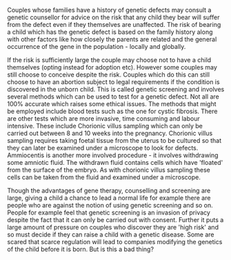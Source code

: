 Couples whose families have a history of genetic defects may consult a genetic counsellor for advice on the risk that any child they bear will suffer from the defect even if they themselves are unaffected. The risk  of bearing a child which has the genetic defect is based on the family history along with other factors like how closely the parents are related and the general occurrence of the gene in the population - locally and globally.

If the risk is sufficiently large the couple may choose not to have a child themselves (opting instead for adoption etc). However some couples may still choose to conceive despite the risk. Couples which do this can still choose to have an abortion subject to legal requirements if the condition is discovered in the unborn child. This is called genetic screening and involves several methods which can be used to test for a genetic defect. Not all are 100% accurate which raises some ethical issues. The methods that might be employed include blood tests such as the one for cystic fibrosis. There are other tests which are more invasive, time consuming and labour intensive. These include Chorionic villus sampling which can only be carried out between 8 and 10 weeks into the pregnancy. Chorionic villus sampling requires taking foetal tissue from the uterus to be cultured so that they can later be examined under a microscope to look for defects. Ammiocentis is another more involved procedure - it involves withdrawing some amniotic fluid. The withdrawn fluid contains cells which have 'floated' from the surface of the embryo. As with chorionic villus sampling these cells can be taken from the fluid and examined under a microscope.

Though the advantages of gene therapy, counselling and screening are large, giving a child a chance to lead a normal life for example there are people who are against the notion of using genetic screening and so on. People for example feel that genetic screening is an invasion of privacy despite the fact that it can only be carried out with consent. Further it puts a large amount of pressure on couples who discover they are 'high risk' and so must decide if they can raise a child with a genetic disease. Some are scared that scarce regulation will lead to companies modifying the genetics of the child before it is born. But is this a bad thing?
